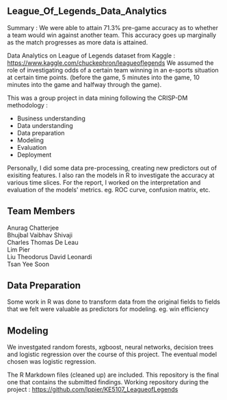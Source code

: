 ## League_Of_Legends_Data_Analytics

Summary : We were able to attain 71.3% pre-game accuracy as to whether a team would win against another team. This accuracy goes up marginally as the match progresses as more data is attained. 

Data Analytics on League of Legends dataset from Kaggle : https://www.kaggle.com/chuckephron/leagueoflegends
We assumed the role of investigating odds of a certain team winning in an e-sports situation at certain time points. (before the game, 5 minutes into the game, 10 minutes into the game and halfway through the game). 

This was a group project in data mining following the CRISP-DM methodology :
- Business understanding
- Data understanding
- Data preparation
- Modeling
- Evaluation
- Deployment

Personally, I did some data pre-processing, creating new predictors out of exisiting features. I also ran the models in R to investigate the accuracy at various time slices. For the report, I worked on the interpretation and evaluation of the models' metrics. eg. ROC curve, confusion matrix, etc.

## Team Members
Anurag Chatterjee                     
Bhujbal Vaibhav Shivaji              
Charles Thomas De Leau            
Lim Pier                                       
Liu Theodorus David Leonardi  
Tsan Yee Soon                             

## Data Preparation
Some work in R was done to transform data from the original fields to fields that we felt were valuable as predictors for modeling. eg. win efficiency

## Modeling
We investgated random forests, xgboost, neural networks, decision trees and logistic regression over the course of this project. The eventual model chosen was logistic regression.

The R Markdown files (cleaned up) are included. This repository is the final one that contains the submitted findings.
Working repository during the project : https://github.com/lppier/KE5107_LeagueofLegends
